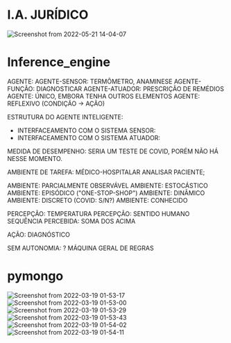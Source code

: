 # I.A. JURÍDICO

![Screenshot from 2022-05-21 14-04-07](https://user-images.githubusercontent.com/54047352/169661845-1ff8266c-6c86-48ca-b91b-67455850b808.png)

# Inference_engine

AGENTE:
AGENTE-SENSOR: TERMÔMETRO,  ANAMINESE
AGENTE-FUNÇÃO: DIAGNOSTICAR
AGENTE-ATUADOR: PRESCRIÇÃO DE REMÉDIOS
AGENTE: ÚNICO,  EMBORA TENHA OUTROS ELEMENTOS
AGENTE: REFLEXIVO (CONDIÇÃO -> AÇÃO)


ESTRUTURA DO AGENTE INTELIGENTE: 
- INTERFACEAMENTO COM O SISTEMA SENSOR:
- INTERFACEAMENTO COM O SISTEMA ATUADOR:


MEDIDA DE DESEMPENHO: SERIA UM TESTE DE COVID, PORÉM NÃO HÁ NESSE MOMENTO.	

AMBIENTE DE TAREFA: MÉDICO-HOSPITALAR ANALISAR PACIENTE;

AMBIENTE: PARCIALMENTE OBSERVÁVEL
AMBIENTE: ESTOCÁSTICO
AMBIENTE: EPISÓDICO ("ONE-STOP-SHOP")
AMBIENTE: DINÂMICO
AMBIENTE: DISCRETO (COVID: S/N?)
AMBIENTE: CONHECIDO


PERCEPÇÃO: TEMPERATURA
PERCEPÇÃO: SENTIDO HUMANO
SEQUÊNCIA PERCEBIDA: SOMA DOS ACIMA

AÇÃO: DIAGNÓSTICO

SEM AUTONOMIA: ?
MÁQUINA GERAL DE REGRAS

# pymongo
![Screenshot from 2022-03-19 01-53-17](https://user-images.githubusercontent.com/54047352/159107477-541a148e-dffc-4428-b89d-bef2930cfe5d.png)
![Screenshot from 2022-03-19 01-53-00](https://user-images.githubusercontent.com/54047352/159107478-5b2ecca0-e5c8-456f-abf7-9efd1f56e3c3.png)
![Screenshot from 2022-03-19 01-53-29](https://user-images.githubusercontent.com/54047352/159107480-f5879fb7-86b3-41dc-bb0a-46549f58900f.png)
![Screenshot from 2022-03-19 01-53-43](https://user-images.githubusercontent.com/54047352/159107481-04801bf9-142b-453d-9398-3a763b17459c.png)
![Screenshot from 2022-03-19 01-54-02](https://user-images.githubusercontent.com/54047352/159107484-ebaf336a-b598-4098-9f30-92cf08603d0a.png)
![Screenshot from 2022-03-19 01-54-11](https://user-images.githubusercontent.com/54047352/159107487-660447ba-02c9-4142-9243-72ed438060b6.png)

